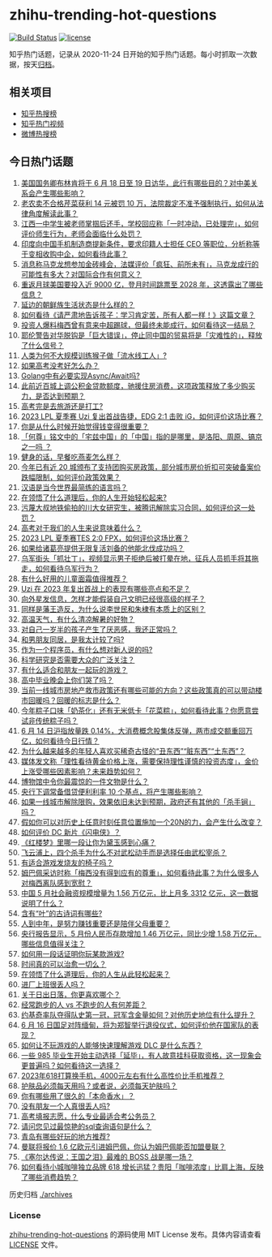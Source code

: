 # zhihu-trending-hot-questions

[![Build Status](https://github.com/justjavac/zhihu-trending-hot-questions/workflows/ci/badge.svg?branch=master)](https://github.com/justjavac/zhihu-trending-hot-questions/actions)
[![license](https://img.shields.io/github/license/justjavac/zhihu-trending-hot-questions)](https://github.com/justjavac/zhihu-trending-hot-questions/blob/master/LICENSE)

知乎热门话题，记录从 2020-11-24
日开始的知乎热门话题。每小时抓取一次数据，按天[归档](./archives)。

## 相关项目

- [知乎热搜榜](https://github.com/justjavac/zhihu-trending-top-search)
- [知乎热门视频](https://github.com/justjavac/zhihu-trending-hot-video)
- [微博热搜榜](https://github.com/justjavac/weibo-trending-hot-search)

## 今日热门话题

<!-- BEGIN -->
<!-- 最后更新时间 Thu Jun 15 2023 06:14:41 GMT+0800 (China Standard Time) -->

1. [美国国务卿布林肯将于 6 月 18 日至 19 日访华，此行有哪些目的？对中美关系会产生哪些影响？](https://www.zhihu.com/question/606641194)
1. [老农卖不合格芹菜获利 14 元被罚 10 万，法院裁定不准予强制执行，如何从法律角度解读此事？](https://www.zhihu.com/question/606519434)
1. [江西一中学生被老师掌掴后还手，学校回应称「一时冲动，已处理完」，如何评价师生行为，老师会面临什么处罚？](https://www.zhihu.com/question/606355810)
1. [印度向中国手机制造商提新条件，要求印籍人士担任 CEO 等职位，分析称等于变相收购中企，如何看待此事？](https://www.zhihu.com/question/606514618)
1. [消息称马克龙想参加金砖峰会，法媒评价「疯狂、前所未有」，马克龙成行的可能性有多大？对国际合作有何意义？](https://www.zhihu.com/question/606517294)
1. [重返月球美国要投入近 9000 亿，登月时间跳票至 2028 年，这透露出了哪些信息？](https://www.zhihu.com/question/606394948)
1. [延边的朝鲜族生活状态是什么样的？](https://www.zhihu.com/question/26461527)
1. [如何看待《请严肃地告诉孩子：学习肯定苦，所有人都一样！》这篇文章？](https://www.zhihu.com/question/606593393)
1. [投资人爆料梅西曾有意来中超踢球，但最终未能成行，如何看待这一结局？](https://www.zhihu.com/question/606640897)
1. [耶伦警告对华脱钩是「巨大错误」，停止同中国的贸易将是「灾难性的」，释放了什么信号？](https://www.zhihu.com/question/606560492)
1. [人类为何不大规模训练猴子做「流水线工人」?](https://www.zhihu.com/question/597376599)
1. [如果高考没考好怎么办？](https://www.zhihu.com/question/605737839)
1. [Golang中有必要实现Async/Await吗?](https://www.zhihu.com/question/599106611)
1. [此前近百城上调公积金贷款额度，驰援住房消费，这项政策释放了多少购买力，是否达到预期？](https://www.zhihu.com/question/605669289)
1. [高考完是去旅游还是打工?](https://www.zhihu.com/question/606485023)
1. [2023 LPL 夏季赛 Uzi 复出首战告捷，EDG 2:1 击败 iG，如何评价这场比赛？](https://www.zhihu.com/question/606583572)
1. [你是从什么时候开始觉得钱变得很重要？](https://www.zhihu.com/question/605958493)
1. [「何尊」铭文中的「宅兹中国」的「中国」指的是哪里，是洛阳、周原、镐京之一吗 ？](https://www.zhihu.com/question/282510614)
1. [健身的话，早餐吃燕麦怎么样？](https://www.zhihu.com/question/347991282)
1. [今年已有近 20 城颁布了支持团购买房政策，部分城市房价折扣可突破备案价跌幅限制，如何评价政策效果？](https://www.zhihu.com/question/605669004)
1. [汉语是当今世界最简练的语言吗？](https://www.zhihu.com/question/66497764)
1. [在领悟了什么道理后，你的人生开始轻松起来?](https://www.zhihu.com/question/605994430)
1. [污蔑大叔地铁偷拍的川大女研究生，被腾讯解除实习合同，如何评价这一处罚？](https://www.zhihu.com/question/606445517)
1. [高考对于我们的人生来说意味着什么？](https://www.zhihu.com/question/606333041)
1. [2023 LPL 夏季赛TES 2:0 FPX，如何评价这场比赛？](https://www.zhihu.com/question/606636745)
1. [如果给诸葛亮提供无限复活刘备的他能北伐成功吗？](https://www.zhihu.com/question/411928612)
1. [乌军街头「抓壮丁」，视频显示男子拒绝后被打晕在地，征兵人员抓手将其拖走，如何看待乌军行为？](https://www.zhihu.com/question/606382302)
1. [有什么好用的儿童面霜值得推荐？](https://www.zhihu.com/question/367853665)
1. [Uzi 在 2023 年复出首战上的表现有哪些亮点和不足？](https://www.zhihu.com/question/606633235)
1. [向外星发信息，怎样才能假装自己文明已经很高级的样子？](https://www.zhihu.com/question/26109945)
1. [同样是藩王造反，为什么说李世民和朱棣有本质上的区别？](https://www.zhihu.com/question/600701641)
1. [高温天气，有什么清凉解暑的好物？](https://www.zhihu.com/question/543078111)
1. [对自己一岁半的孩子产生了厌恶感，我还正常吗？](https://www.zhihu.com/question/606034442)
1. [和男朋友同居，是我太计较了吗?](https://www.zhihu.com/question/606007032)
1. [作为一个程序员，有什么想对新人说的吗?](https://www.zhihu.com/question/395697646)
1. [科学研究是否需要大众的广泛关注？](https://www.zhihu.com/question/338661129)
1. [有什么适合和朋友一起玩的游戏？](https://www.zhihu.com/question/606364821)
1. [高中毕业晚会上你们哭了吗？](https://www.zhihu.com/question/333367600)
1. [当前一线城市房地产救市政策还有哪些可能的方向？这些政策真的可以带动楼市回暖吗？回暖的标志是什么？](https://www.zhihu.com/question/605671170)
1. [今年粽子口味「奶茶化」还有无米低卡「花菜粽」，如何看待此事？你愿意尝试非传统粽子吗？](https://www.zhihu.com/question/606587455)
1. [6 月 14 日沪指放量跌 0.14%，大消费概念股集体反弹，两市成交额重回万亿，如何看待今日行情？](https://www.zhihu.com/question/606520756)
1. [为什么越来越多的年轻人喜欢买稀奇古怪的“丑东西”“脏东西”“土东西”？](https://www.zhihu.com/question/606407983)
1. [媒体发文称「理性看待黄金价格上涨，需要保持理性谨慎的投资态度」，金价上涨受哪些因素影响？未来趋势如何？](https://www.zhihu.com/question/606505681)
1. [博物馆中令你最震惊的一件文物是什么？](https://www.zhihu.com/question/495456125)
1. [央行下调常备借贷便利利率 10 个基点，将产生哪些影响？](https://www.zhihu.com/question/606450228)
1. [如果一线城市解除限购，效果依旧未达到预期，政府还有其他的「杀手锏」吗？](https://www.zhihu.com/question/605671535)
1. [假如你可以对历史上任意时刻任意位置施加一个20N的力，会产生什么改变？](https://www.zhihu.com/question/606039811)
1. [如何评价 DC 新片《闪电侠》？](https://www.zhihu.com/question/598042943)
1. [《红楼梦》里哪一段让你为黛玉感到心痛？](https://www.zhihu.com/question/605462345)
1. [飞云浦上，四个杀手为什么不对武松动手而是选择任由武松宰杀？](https://www.zhihu.com/question/585702421)
1. [有适合游戏发烧友的椅子吗？](https://www.zhihu.com/question/605153911)
1. [姆巴佩采访时称「梅西没有得到应有的尊重」，如何看待此事？为什么很多人对梅西离队感到宽慰？](https://www.zhihu.com/question/606541357)
1. [中国 5 月社会融资规模增量为 1.56 万亿元，比上月多 3312 亿元，这一数据说明了什么？](https://www.zhihu.com/question/606375297)
1. [含有“叶”的古诗词有哪些?](https://www.zhihu.com/question/606516288)
1. [人到中年，是努力赚钱重要还是陪伴父母重要？](https://www.zhihu.com/question/598077018)
1. [央行报告显示，5 月份人民币存款增加 1.46 万亿元，同比少增 1.58 万亿元，哪些信息值得关注？](https://www.zhihu.com/question/606376740)
1. [如何用一段话证明你玩某款游戏?](https://www.zhihu.com/question/605366291)
1. [时间真的可以治愈一切么？](https://www.zhihu.com/question/604621748)
1. [在领悟了什么道理后，你的人生从此轻松起来？](https://www.zhihu.com/question/604775983)
1. [进厂上班很丢人吗？](https://www.zhihu.com/question/605924106)
1. [关于日出日落，你更喜欢哪个？](https://www.zhihu.com/question/597102484)
1. [经常跑步的人 vs 不跑步的人有何差距？](https://www.zhihu.com/question/604007321)
1. [约基奇率队夺得队史第一冠，冠军含金量如何？对他历史地位有什么提升？](https://www.zhihu.com/question/606339135)
1. [6 月 16 日国足对阵缅甸，将为郑智举行退役仪式，如何评价他在国家队的表现？](https://www.zhihu.com/question/606133754)
1. [如何让不玩游戏的人能够快速理解游戏 DLC 是什么东西？](https://www.zhihu.com/question/606170703)
1. [一些 985 毕业生开始主动选择「延毕」，有人故意挂科获取资格，这一现象会更普遍吗？如何看待这一选择？](https://www.zhihu.com/question/606541261)
1. [2023年618打算换手机，4000元左右有什么高性价比手机推荐？](https://www.zhihu.com/question/600444543)
1. [护肤品必须每天用吗？或者说，必须每天护肤吗？](https://www.zhihu.com/question/599657846)
1. [你有哪些用了很久的「本命香水」？](https://www.zhihu.com/question/602677157)
1. [没有朋友一个人真很丢人吗?](https://www.zhihu.com/question/606351361)
1. [高考填报志愿，什么专业最适合考公务员？](https://www.zhihu.com/question/606066939)
1. [请问您见过最惊艳的sql查询语句是什么？](https://www.zhihu.com/question/384673958)
1. [青岛有哪些好玩的地方推荐?](https://www.zhihu.com/question/602956153)
1. [曼联将报价 1.6 亿欧元引进姆巴佩，你认为姆巴佩能否加盟曼联？](https://www.zhihu.com/question/606335262)
1. [《塞尔达传说：王国之泪》最难的 BOSS 战是哪一场？](https://www.zhihu.com/question/601274448)
1. [如何看待小城咖啡独立品牌 618 增长迅猛？贵阳「咖啡浓度」比肩上海，反映了哪些消费趋势？](https://www.zhihu.com/question/606321595)

<!-- END -->

历史归档 [./archives](./archives)

### License

[zhihu-trending-hot-questions](https://github.com/justjavac/zhihu-trending-hot-questions)
的源码使用 MIT License 发布。具体内容请查看 [LICENSE](./LICENSE) 文件。
